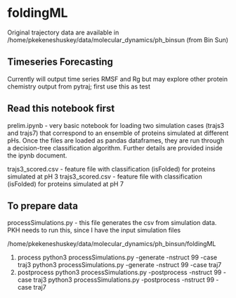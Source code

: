 # foldingML
Original trajectory data are available in 
 /home/pkekeneshuskey/data/molecular_dynamics/ph_binsun
 (from Bin Sun)

## Timeseries Forecasting
Currently will output time series RMSF and Rg but may explore other protein chemistry output from pytraj; first use this as test

## Read this notebook first 
prelim.ipynb - very basic notebook for loading two simulation cases (trajs3 and trajs7) that correspond to an ensemble of proteins simulated at different pHs. Once the files are loaded as pandas dataframes, they are run through a decision-tree classification algorithm. Further details are provided inside the ipynb document. 

trajs3_scored.csv - feature file with classification (isFolded) for proteins simulated at pH 3 
trajs3_scored.csv - feature file with classification (isFolded) for proteins simulated at pH 7 

## To prepare data 
processSimulations.py - this file generates the csv from simulation data. PKH needs to run this, since I have the input simulation files

/home/pkekeneshuskey/data/molecular_dynamics/ph_binsun/foldingML
1. process
python3 processSimulations.py -generate -nstruct 99 -case traj3
python3 processSimulations.py -generate -nstruct 99 -case traj7    
2. postprocess 
python3 processSimulations.py -postprocess -nstruct 99 -case traj3
python3 processSimulations.py -postprocess -nstruct 99 -case traj7    

